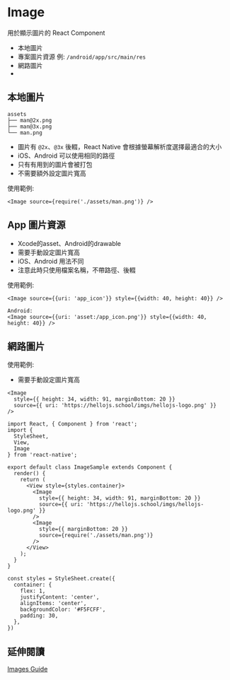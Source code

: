 # Image
用於顯示圖片的 React Component
  - 本地圖片
  - 專案圖片資源 例: `/android/app/src/main/res`
  - 網路圖片
  -

## 本地圖片
```
assets
├── man@2x.png
├── man@3x.png
└── man.png
```
- 圖片有 `@2x`、`@3x` 後輟，React Native 會根據螢幕解析度選擇最適合的大小
- iOS、Android 可以使用相同的路徑
- 只有有用到的圖片會被打包
- 不需要額外設定圖片寬高

使用範例:
```
<Image source={require('./assets/man.png')} />
```
##  App 圖片資源
- Xcode的asset、Android的drawable
- 需要手動設定圖片寬高
- iOS、Android 用法不同
- 注意此時只使用檔案名稱，不帶路徑、後輟

使用範例:
```
<Image source={{uri: 'app_icon'}} style={{width: 40, height: 40}} />

Android:
<Image source={{uri: 'asset:/app_icon.png'}} style={{width: 40, height: 40}} />
```

## 網路圖片

使用範例:
- 需要手動設定圖片寬高

```
<Image
  style={{ height: 34, width: 91, marginBottom: 20 }}
  source={{ uri: 'https://hellojs.school/imgs/hellojs-logo.png' }}
/>
```

```
import React, { Component } from 'react';
import {
  StyleSheet,
  View,
  Image
} from 'react-native';

export default class ImageSample extends Component {
  render() {
    return (
      <View style={styles.container}>
        <Image
          style={{ height: 34, width: 91, marginBottom: 20 }}
          source={{ uri: 'https://hellojs.school/imgs/hellojs-logo.png' }}
        />
        <Image
          style={{ marginBottom: 20 }}
          source={require('./assets/man.png')}
        />
      </View>
    );
  }
}

const styles = StyleSheet.create({
  container: {
    flex: 1,
    justifyContent: 'center',
    alignItems: 'center',
    backgroundColor: '#F5FCFF',
    padding: 30,
  },
})
```

## 延伸閱讀
[Images Guide](https://facebook.github.io/react-native/docs/images.html)
